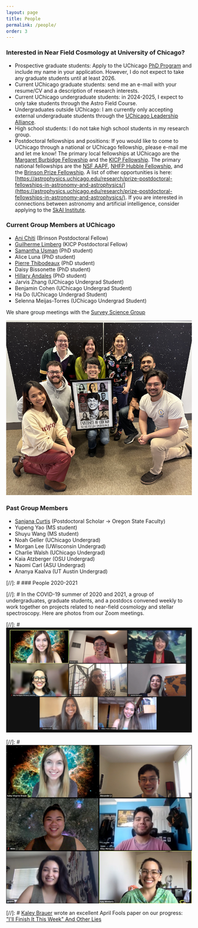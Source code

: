 ```yaml
---
layout: page
title: People
permalink: /people/
order: 3
---
```


### Interested in Near Field Cosmology at University of Chicago?

* Prospective graduate students: Apply to the UChicago [PhD Program](https://astrophysics.uchicago.edu/academics/graduate-programs/) and include my name in your application. However, I do not expect to take any graduate students until at least 2026.
* Current UChicago graduate students: send me an e-mail with your resume/CV and a description of research interests.
* Current UChicago undergraduate students: in 2024-2025, I expect to only take students through the Astro Field Course.
* Undergraduates outside UChicago: I am currently only accepting external undergraduate students through the [UChicago Leadership Alliance](https://leadershipalliance.uchicago.edu/).
* High school students: I do not take high school students in my research group.
* Postdoctoral fellowships and positions: If you would like to come to UChicago through a national or UChicago fellowship, please e-mail me and let me know! The primary local fellowships at UChicago are the [Margaret Burbidge Fellowship](https://astro-fellowship.uchicago.edu/) and the [KICP Fellowship](https://kicp-fellowship.uchicago.edu/). The primary national fellowships are the [NSF AAPF](https://new.nsf.gov/funding/opportunities/nsf-astronomy-astrophysics-postdoctoral), [NHFP Hubble Fellowship](https://www.stsci.edu/stsci-research/fellowships/nasa-hubble-fellowship-program), and the [Brinson Prize Fellowship](https://www.stsci.edu/stsci-research/fellowships/brinson-prize-fellowship-program/announcement-of-opportunity). A list of other opportunities is here: [https://astrophysics.uchicago.edu/research/prize-postdoctoral-fellowships-in-astronomy-and-astrophysics/](https://astrophysics.uchicago.edu/research/prize-postdoctoral-fellowships-in-astronomy-and-astrophysics/). If you are interested in connections between astronomy and artificial intelligence, consider applying to the [SkAI Institute](https://skai-institute.org/index.html).

### Current Group Members at UChicago

* [Ani Chiti](https://www.anichiti.space/) (Brinson Postdoctoral Fellow)
* [Guilherme Limberg](https://guilimberg.github.io/) (KICP Postdoctoral Fellow)
* [Samantha Usman](https://www.samusman.space/) (PhD student)
* Alice Luna (PhD student)
* [Pierre Thibodeaux](https://pierrethx.github.io/) (PhD student)
* Daisy Bissonette (PhD student)
* [Hillary Andales](https://hillaryandales.com/) (PhD student)
* Jarvis Zhang (UChicago Undergrad Student)
* Benjamin Cohen (UChicago Undergrad Student)
* Ha Do (UChicago Undergrad Student)
* Selenna Meijas-Torres (UChicago Undergrad Student)

We share group meetings with the [Survey Science Group](https://surveys.uchicago.edu/)

![GroupEras](/img/eras.png)

### Past Group Members
* [Sanjana Curtis](https://sanjanacurtis.com/) (Postdoctoral Scholar -> Oregon State Faculty)
* Yupeng Yao (MS student)
* Shuyu Wang (MS student)
* Noah Geller (UChicago Undergrad)
* Morgan Lee (UWisconsin Undergrad)
* Charlie Walsh (UChicago Undergrad)
* Kaia Atzberger (OSU Undergrad)
* Naomi Carl (ASU Undergrad)
* Ananya Kaalva (UT Austin Undergrad)



[//]: # ### People 2020-2021

[//]: # In the COVID-19 summer of 2020 and 2021, a group of undergraduates, graduate students, and a postdocs convened weekly to work together on projects related to near-field cosmology and stellar spectroscopy. Here are photos from our Zoom meetings.

[//]: # ![NFC 2021](/img/NFCSummer2021.png)

[//]: # ![NFC 2020](/img/NFCSummer2020.png)

[//]: # [Kaley Brauer](http://www.mit.edu/~kbrauer/) wrote an excellent April Fools paper on our progress: ["I'll Finish It This Week" And Other Lies](https://arxiv.org/abs/2103.16574)

